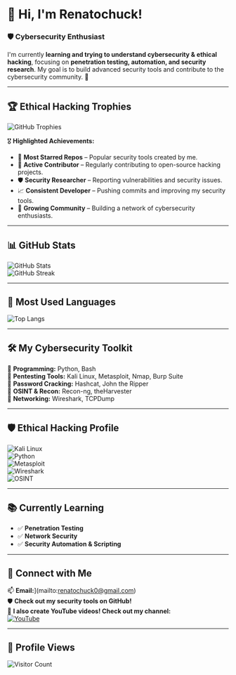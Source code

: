 # 👋 Hi, I'm Renatochuck!  
### 🛡️ Cybersecurity Enthusiast  

I'm currently **learning and trying to understand cybersecurity & ethical hacking**, focusing on **penetration testing, automation, and security research**. My goal is to build advanced security tools and contribute to the cybersecurity community. 🚀  

---

## 🏆 Ethical Hacking Trophies  
![GitHub Trophies](https://github-profile-trophy.vercel.app/?username=renatochuck&theme=darkhub&column=7&margin-w=10&margin-h=10&no-bg=true&no-frame=true&title=Stars,Followers,Repositories,Commits,PullRequest,Issues)

🎖 **Highlighted Achievements:**  
- 🌟 **Most Starred Repos** – Popular security tools created by me.  
- 🏅 **Active Contributor** – Regularly contributing to open-source hacking projects.  
- 🛡️ **Security Researcher** – Reporting vulnerabilities and security issues.  
- 📈 **Consistent Developer** – Pushing commits and improving my security tools.  
- 👥 **Growing Community** – Building a network of cybersecurity enthusiasts.  

---

## 📊 GitHub Stats  
![GitHub Stats](https://github-readme-stats.vercel.app/api?username=renatochuck&show_icons=true&theme=radical)  
![GitHub Streak](https://github-readme-streak-stats.herokuapp.com/?user=renatochuck&theme=radical)  

---

## 🚀 Most Used Languages  
![Top Langs](https://github-readme-stats.vercel.app/api/top-langs/?username=renatochuck&layout=compact&theme=radical)  

---

## 🛠️ My Cybersecurity Toolkit  
🔹 **Programming:** Python, Bash  
🔹 **Pentesting Tools:** Kali Linux, Metasploit, Nmap, Burp Suite  
🔹 **Password Cracking:** Hashcat, John the Ripper  
🔹 **OSINT & Recon:** Recon-ng, theHarvester  
🔹 **Networking:** Wireshark, TCPDump  

---

## 🛡️ Ethical Hacking Profile  
![Kali Linux](https://img.shields.io/badge/Kali%20Linux-penetration%20testing-blue?style=flat&logo=kalilinux)  
![Python](https://img.shields.io/badge/Python-Security%20Scripting-yellow?style=flat&logo=python)  
![Metasploit](https://img.shields.io/badge/Metasploit-Exploitation-red?style=flat&logo=linux)  
![Wireshark](https://img.shields.io/badge/Wireshark-Packet%20Analysis-blue?style=flat&logo=wireshark)  
![OSINT](https://img.shields.io/badge/OSINT-Information%20Gathering-green?style=flat)  

---

## 📚 Currently Learning  
- ✅ **Penetration Testing**  
- ✅ **Network Security**  
- ✅ **Security Automation & Scripting**  

---

## 🔗 Connect with Me  
📫 **Email:**](mailto:renatochuck0@gmail.com)  
🛡️ **Check out my security tools on GitHub!**  
🎥 **I also create YouTube videos! Check out my channel:**  
[![YouTube](https://img.shields.io/badge/YouTube-Renatox3-red?style=flat&logo=youtube)](https://youtube.com/@renatox3?si=qmscbmCic8obzyiK)  

---

## 👀 Profile Views  
![Visitor Count](https://komarev.com/ghpvc/?username=renatochuck&color=blue)
